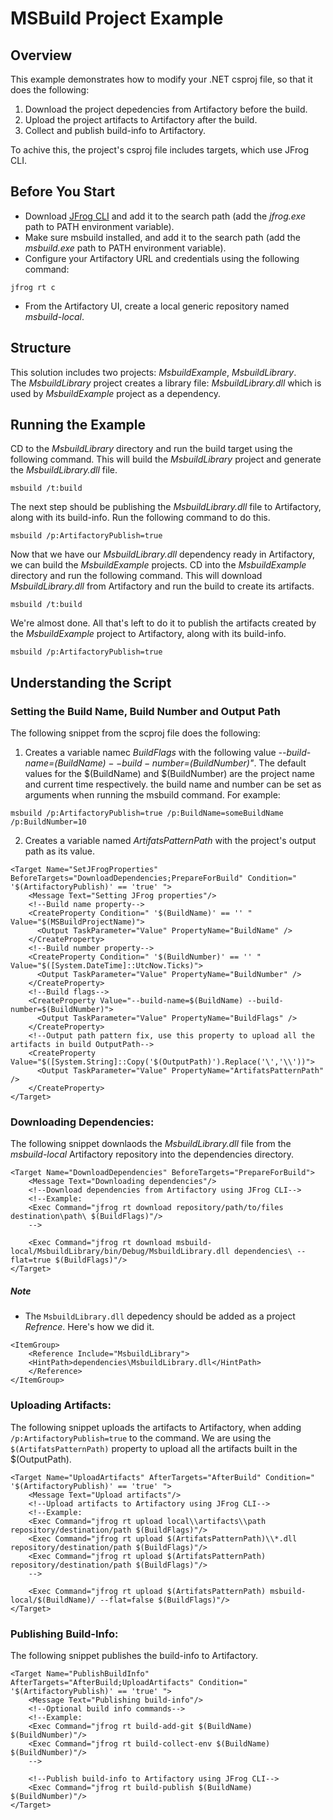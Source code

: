 MSBuild Project Example
==========================
## Overview
This example demonstrates how to modify your .NET csproj file, so that it does the following:
1. Download the project depedencies from Artifactory before the build.
2. Upload the project artifacts to Artifactory after the build.
3. Collect and publish build-info to Artifactory.

To achive this, the project's csproj file includes targets, which use JFrog CLI.<br/>

## Before You Start 
* Download [JFrog CLI](https://jfrog.com/getcli/) and add it to the search path (add the *jfrog.exe* path to PATH environment variable).
* Make sure msbuild installed, and add it to the search path (add the *msbuild.exe* path to PATH environment variable). 
* Configure your Artifactory URL and credentials using the following command: 
```
jfrog rt c
``` 
* From the Artifactory UI, create a local generic repository named *msbuild-local*.

## Structure
This solution includes two projects: _MsbuildExample_, _MsbuildLibrary_.<br/>
The _MsbuildLibrary_ project creates a library file: *MsbuildLibrary.dll* which is used by _MsbuildExample_ project as a dependency.

## Running the Example
CD to the *MsbuildLibrary* directory and run the build target using the following command.
This will build the *MsbuildLibrary* project and generate the *MsbuildLibrary.dll* file.
```
msbuild /t:build
```
The next step should be publishing the *MsbuildLibrary.dll* file to Artifactory, along with
its build-info.
Run the following command to do this.
```
msbuild /p:ArtifactoryPublish=true
```
Now that we have our *MsbuildLibrary.dll* dependency ready in Artifactory, we can build
the *MsbuildExample* projects.
CD into the *MsbuildExample* directory and run the following command.
This will download *MsbuildLibrary.dll* from Artifactory and run the build to create its artifacts.
``` 
msbuild /t:build
```
We're almost done. All that's left to do it to publish the artifacts created by the *MsbuildExample*
project to Artifactory, along with its build-info.
```
msbuild /p:ArtifactoryPublish=true
```
## Understanding the Script

### Setting the Build Name, Build Number and Output Path  
The following snippet from the scproj file does the following:
1. Creates a variable namec *BuildFlags* with the following value *--build-name=$(BuildName) --build-number=$(BuildNumber)"*.
The default values for the $(BuildName) and $(BuildNumber) are the project name and current time respectively.
the build name and number can be set as arguments when running the msbuild command. For example:
```
msbuild /p:ArtifactoryPublish=true /p:BuildName=someBuildName /p:BuildNumber=10
```
2. Creates a variable named *ArtifatsPatternPath* with the project's output path as its value.

```
<Target Name="SetJFrogProperties" BeforeTargets="DownloadDependencies;PrepareForBuild" Condition=" '$(ArtifactoryPublish)' == 'true' ">
    <Message Text="Setting JFrog properties"/>
    <!--Build name property-->
    <CreateProperty Condition=" '$(BuildName)' == '' " Value="$(MSBuildProjectName)">
      <Output TaskParameter="Value" PropertyName="BuildName" />
    </CreateProperty>
    <!--Build number property-->
    <CreateProperty Condition=" '$(BuildNumber)' == '' " Value="$([System.DateTime]::UtcNow.Ticks)">
      <Output TaskParameter="Value" PropertyName="BuildNumber" />
    </CreateProperty>
    <!--Build flags-->
    <CreateProperty Value="--build-name=$(BuildName) --build-number=$(BuildNumber)">
      <Output TaskParameter="Value" PropertyName="BuildFlags" />
    </CreateProperty>
    <!--Output path pattern fix, use this property to upload all the artifacts in build OutputPath-->
    <CreateProperty Value="$([System.String]::Copy('$(OutputPath)').Replace('\','\\'))">
      <Output TaskParameter="Value" PropertyName="ArtifatsPatternPath" />
    </CreateProperty>
</Target>
```

### Downloading Dependencies:
The following snippet downlaods the *MsbuildLibrary.dll* file from the *msbuild-local* Artifactory repository
into the dependencies directory.
```
<Target Name="DownloadDependencies" BeforeTargets="PrepareForBuild">
	<Message Text="Downloading dependencies"/>
	<!--Download dependencies from Artifactory using JFrog CLI-->
	<!--Example:
	<Exec Command="jfrog rt download repository/path/to/files destination\path\ $(BuildFlags)"/>
	-->

	<Exec Command="jfrog rt download msbuild-local/MsbuildLibrary/bin/Debug/MsbuildLibrary.dll dependencies\ --flat=true $(BuildFlags)"/>
</Target>
```
##### Note
* The `MsbuildLibrary.dll` depedency should be added as a project *Refrence*. Here's how we did it.
```
<ItemGroup>
	<Reference Include="MsbuildLibrary">
	<HintPath>dependencies\MsbuildLibrary.dll</HintPath>
	</Reference>
</ItemGroup>
```

### Uploading Artifacts:
The following snippet uploads the artifacts to Artifactory, when adding `/p:ArtifactoryPublish=true` to the command.
We are using the `$(ArtifatsPatternPath)` property to upload all the artifacts built in the $(OutputPath).

```
<Target Name="UploadArtifacts" AfterTargets="AfterBuild" Condition=" '$(ArtifactoryPublish)' == 'true' ">
	<Message Text="Upload artifacts"/>
	<!--Upload artifacts to Artifactory using JFrog CLI-->
	<!--Example:
	<Exec Command="jfrog rt upload local\\artifacts\\path repository/destination/path $(BuildFlags)"/>
	<Exec Command="jfrog rt upload $(ArtifatsPatternPath)\\*.dll repository/destination/path $(BuildFlags)"/>
	<Exec Command="jfrog rt upload $(ArtifatsPatternPath) repository/destination/path $(BuildFlags)"/>
	-->
    
	<Exec Command="jfrog rt upload $(ArtifatsPatternPath) msbuild-local/$(BuildName)/ --flat=false $(BuildFlags)"/>
</Target>
```

### Publishing Build-Info:
The following snippet publishes the build-info to Artifactory. 

```
<Target Name="PublishBuildInfo" AfterTargets="AfterBuild;UploadArtifacts" Condition=" '$(ArtifactoryPublish)' == 'true' ">
	<Message Text="Publishing build-info"/>
	<!--Optional build info commands-->
	<!--Example:
	<Exec Command="jfrog rt build-add-git $(BuildName) $(BuildNumber)"/>
	<Exec Command="jfrog rt build-collect-env $(BuildName) $(BuildNumber)"/>
	-->
	    
	<!--Publish build-info to Artifactory using JFrog CLI-->
	<Exec Command="jfrog rt build-publish $(BuildName) $(BuildNumber)"/>
</Target>
```
